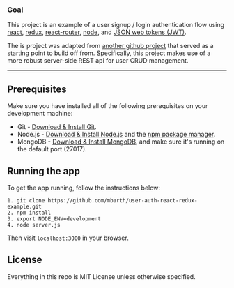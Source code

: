 ### Goal
 
This project is an example of a user signup / login authentication flow using [react](https://github.com/facebook/react), 
[redux](https://github.com/rackt/redux), [react-router](https://github.com/rackt/react-router), [node](https://nodejs.org/), and [JSON web tokens (JWT)](http://jwt.io/).
 
The is project was adapted from [another github project](https://github.com/joshgeller/react-redux-jwt-auth-example) that served 
as a starting point to build off from. Specifically, this project makes use of a more robust server-side REST api for user CRUD 
management.
  
---

## Prerequisites
Make sure you have installed all of the following prerequisites on your development machine:
* Git - [Download & Install Git](https://git-scm.com/downloads).
* Node.js - [Download & Install Node.js](https://nodejs.org/en/download/) and the [npm package manager](https://www.npmjs.com/).
* MongoDB - [Download & Install MongoDB](http://www.mongodb.org/downloads), and make sure it's running on the default port (27017).

## Running the app
To get the app running, follow the instructions below:

````
1. git clone https://github.com/mbarth/user-auth-react-redux-example.git
2. npm install
3. export NODE_ENV=development
4. node server.js
````
Then visit `localhost:3000` in your browser.

## License

Everything in this repo is MIT License unless otherwise specified.

